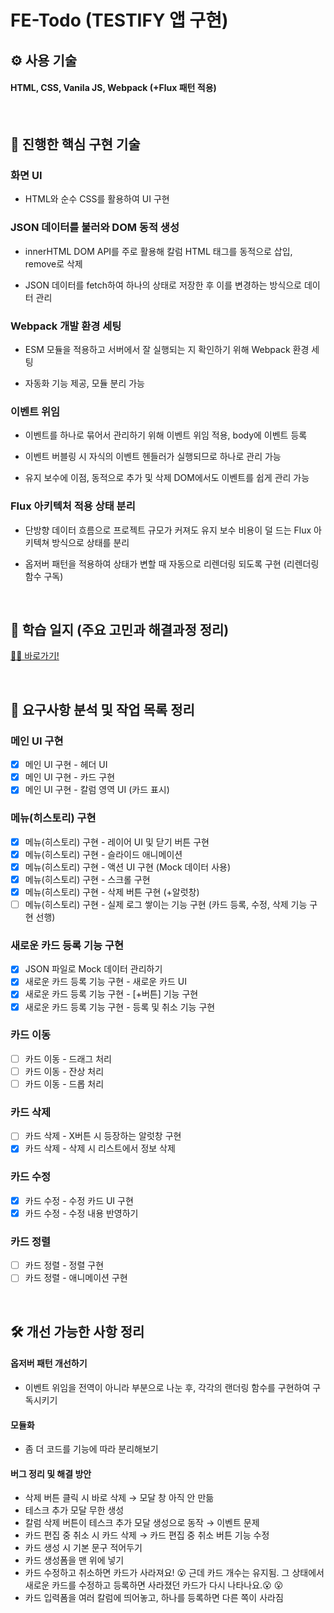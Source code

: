 # FE-Todo (TESTIFY 앱 구현)

## ⚙️ 사용 기술

#### HTML, CSS, Vanila JS, Webpack (+Flux 패턴 적용)

<br/>

## 🎨 진행한 핵심 구현 기술

### 화면 UI

- HTML와 순수 CSS를 활용하여 UI 구현

### JSON 데이터를 불러와 DOM 동적 생성

- innerHTML DOM API를 주로 활용해 칼럼 HTML 태그를 동적으로 삽입, remove로 삭제

- JSON 데이터를 fetch하여 하나의 상태로 저장한 후 이를 변경하는 방식으로 데이터 관리

### Webpack 개발 환경 세팅

- ESM 모듈을 적용하고 서버에서 잘 실행되는 지 확인하기 위해 Webpack 환경 세팅

- 자동화 기능 제공, 모듈 분리 가능

### 이벤트 위임

- 이벤트를 하나로 묶어서 관리하기 위해 이벤트 위임 적용, body에 이벤트 등록

- 이벤트 버블링 시 자식의 이벤트 헨들러가 실행되므로 하나로 관리 가능

- 유지 보수에 이점, 동적으로 추가 및 삭제 DOM에서도 이벤트를 쉽게 관리 가능

### Flux 아키텍처 적용 상태 분리

- 단방향 데이터 흐름으로 프로젝트 규모가 커져도 유지 보수 비용이 덜 드는 Flux 아키텍쳐 방식으로 상태를 분리

- 옵저버 패턴을 적용하여 상태가 변할 때 자동으로 리렌더링 되도록 구현 (리렌더링 함수 구독)

<br/>

## 📔 학습 일지 (주요 고민과 해결과정 정리)

<a href="https://github.com/SangYoonLee1231/FE-Todo/wiki/%ED%95%99%EC%8A%B5-%EC%9D%BC%EC%A7%80-(%EA%B3%A0%EB%AF%BC%EA%B3%BC-%ED%95%B4%EA%B2%B0)">✍🏻 바로가기!</a>

<br/>

## 📃 요구사항 분석 및 작업 목록 정리

### 메인 UI 구현

- [x] 메인 UI 구현 - 헤더 UI
- [x] 메인 UI 구현 - 카드 구현
- [x] 메인 UI 구현 - 칼럼 영역 UI (카드 표시)

### 메뉴(히스토리) 구현

- [x] 메뉴(히스토리) 구현 - 레이어 UI 및 닫기 버튼 구현
- [x] 메뉴(히스토리) 구현 - 슬라이드 애니메이션
- [x] 메뉴(히스토리) 구현 - 액션 UI 구현 (Mock 데이터 사용)
- [x] 메뉴(히스토리) 구현 - 스크롤 구현
- [x] 메뉴(히스토리) 구현 - 삭제 버튼 구현 (+알럿창)
- [ ] 메뉴(히스토리) 구현 - 실제 로그 쌓이는 기능 구현 (카드 등록, 수정, 삭제 기능 구현 선행)

### 새로운 카드 등록 기능 구현

- [x] JSON 파일로 Mock 데이터 관리하기
- [x] 새로운 카드 등록 기능 구현 - 새로운 카드 UI
- [x] 새로운 카드 등록 기능 구현 - [+버튼] 기능 구현
- [x] 새로운 카드 등록 기능 구현 - 등록 및 취소 기능 구현

### 카드 이동

- [ ] 카드 이동 - 드래그 처리
- [ ] 카드 이동 - 잔상 처리
- [ ] 카드 이동 - 드롭 처리

### 카드 삭제

- [ ] 카드 삭제 - X버튼 시 등장하는 알럿창 구현
- [x] 카드 삭제 - 삭제 시 리스트에서 정보 삭제
<!-- - [ ] 카드 삭제 - -->

### 카드 수정

- [x] 카드 수정 - 수정 카드 UI 구현
- [x] 카드 수정 - 수정 내용 반영하기
<!-- - [ ] 카드 수정 - -->

### 카드 정렬

- [ ] 카드 정렬 - 정렬 구현
- [ ] 카드 정렬 - 애니메이션 구현
<!-- - [ ] 카드 정렬 - -->

<!--

### 칼럼 수정

- [ ] 칼럼 수정 -
- [ ] 칼럼 수정 -
- [ ] 칼럼 수정 -
- [ ] 칼럼 수정 -
- [ ] 칼럼 수정 - -->

<br/>

## 🛠️ 개선 가능한 사항 정리

#### 옵저버 패턴 개선하기

- 이벤트 위임을 전역이 아니라 부분으로 나눈 후, 각각의 랜더링 함수를 구현하여 구독시키기

#### 모듈화

- 좀 더 코드를 기능에 따라 분리해보기

#### 버그 정리 및 해결 방안

- 삭제 버튼 클릭 시 바로 삭제 → 모달 창 아직 안 만듦
- 테스크 추가 모달 무한 생성
- 칼럼 삭제 버튼이 테스크 추가 모달 생성으로 동작 → 이벤트 문제
- 카드 편집 중 취소 시 카드 삭제 → 카드 편집 중 취소 버튼 기능 수정
- 카드 생성 시 기본 문구 적어두기
- 카드 생성폼을 맨 위에 넣기
- 카드 수정하고 취소하면 카드가 사라져요! 😮 근데 카드 개수는 유지됨. 그 상태에서 새로운 카드를 수정하고 등록하면 사라졌던 카드가 다시 나타나요.😮 😮
- 카드 입력폼을 여러 칼럼에 띄어놓고, 하나를 등록하면 다른 쪽이 사라짐

<br/>
